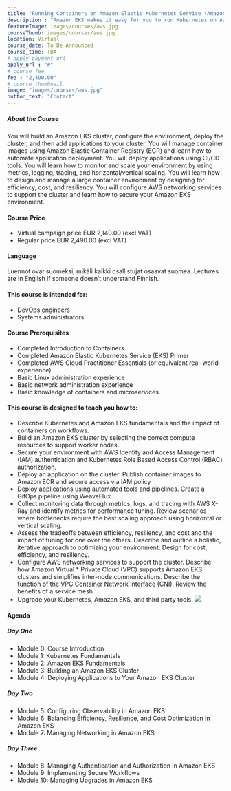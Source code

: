 ```yaml
---
title: "Running Containers on Amazon Elastic Kubernetes Service (Amazon EKS)"
description : "Amazon EKS makes it easy for you to run Kubernetes on AWS without needing to install, operate, and maintain your own Kubernetes control plane. In this course, you will learn container management and orchestration for Kubernetes using Amazon EKS."
featureImage: images/courses/aws.jpg
courseThumb: images/courses/aws.jpg
location: Virtual
course_date: To Be Announced
course_time: TBA
# apply payment url
apply_url : "#"
# course fee
fee : "2,490.00"
# course thumbnail
image: "images/courses/aws.jpg"
button_text: "Contact"
---
```


##### About the Course

You will build an Amazon EKS cluster, configure the environment, deploy the cluster, and then add applications to your cluster. You will manage container images using Amazon Elastic Container Registry (ECR) and learn how to automate application deployment. You will deploy applications using CI/CD tools. You will learn how to monitor and scale your environment by using metrics, logging, tracing, and horizontal/vertical scaling. You will learn how to design and manage a large container environment by designing for efficiency, cost, and resiliency. You will configure AWS networking services to support the cluster and learn how to secure your Amazon EKS environment.

#### Course Price 

* Virtual campaign price EUR 2,140.00 (excl VAT)
* Regular price EUR 2,490.00 (excl VAT)

#### Language

Luennot ovat suomeksi, mikäli kaikki osallistujat osaavat suomea. Lectures are in English if someone doesn’t understand Finnish.

#### This course is intended for:

* DevOps engineers
* Systems administrators

#### Course Prerequisites

* Completed Introduction to Containers
* Completed Amazon Elastic Kubernetes Service (EKS) Primer
* Completed AWS Cloud Practitioner Essentials (or equivalent real-world experience)
* Basic Linux administration experience
* Basic network administration experience
* Basic knowledge of containers and microservices

#### This course is designed to teach you how to:

* Describe Kubernetes and Amazon EKS fundamentals and the impact of containers on workflows.
* Build an Amazon EKS cluster by selecting the correct compute resources to support worker nodes.
* Secure your environment with AWS Identity and Access Management (IAM) authentication and Kubernetes Role Based Access Control (RBAC) authorization.
* Deploy an application on the cluster. Publish container images to Amazon ECR and secure access via IAM policy
* Deploy applications using automated tools and pipelines. Create a GitOps pipeline using WeaveFlux.
* Collect monitoring data through metrics, logs, and tracing with AWS X-Ray and identify metrics for performance tuning. Review scenarios where bottlenecks require the best scaling approach using horizontal or vertical scaling.
* Assess the tradeoffs between efficiency, resiliency, and cost and the impact of tuning for one over the others. Describe and outline a holistic, iterative approach to optimizing your environment. Design for cost, efficiency, and resiliency.
* Configure AWS networking services to support the cluster. Describe how Amazon Virtual * Private Cloud (VPC) supports Amazon EKS clusters and simplifies inter-node communications. Describe the function of the VPC Container Network Interface (CNI). Review the benefits of a service mesh
* Upgrade your Kubernetes, Amazon EKS, and third party tools.
![](hhttps://nordcloud.com/wp-content/uploads/2020/03/nordcloud_web_square-25.jpg#floatright)

#### Agenda

##### Day One

* Module 0: Course Introduction
* Module 1: Kubernetes Fundamentals
* Module 2: Amazon EKS Fundamentals
* Module 3: Building an Amazon EKS Cluster
* Module 4: Deploying Applications to Your Amazon EKS Cluster

##### Day Two 

* Module 5: Configuring Observability in Amazon EKS
* Module 6: Balancing Efficiency, Resilience, and Cost Optimization in Amazon EKS
* Module 7: Managing Networking in Amazon EKS

##### Day Three

* Module 8: Managing Authentication and Authorization in Amazon EKS
* Module 9: Implementing Secure Workflows
* Module 10: Managing Upgrades in Amazon EKS